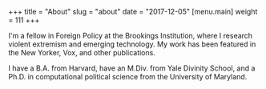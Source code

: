+++
title = "About"
slug = "about"
date = "2017-12-05"
 [menu.main] 
 weight = 111
+++


I'm a fellow in Foreign Policy at the Brookings Institution, where I research violent extremism and emerging technology. My work has been featured in the New Yorker, Vox, and other publications.

I have a B.A. from Harvard, have an M.Div. from Yale Divinity School, and a Ph.D. in computational political science from the University of Maryland.

